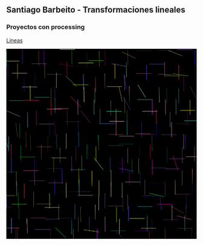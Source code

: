 ## Santiago Barbeito - Transformaciones lineales

### Proyectos con processing

[Lineas](https://santiagobarbeito.github.io/Lineas/) 

![Imagen](https://github.com/santiagobarbeito/Lineas/blob/main/Image.png)
